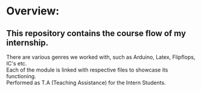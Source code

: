 # Overview:
## This repository contains the course flow of my internship.
There are various genres we worked with, such as Arduino, Latex, Flipflops, IC's etc.<br>
Each of the module is linked with respective files to showcase its functioning.<br>
Performed as T.A (Teaching Assistance) for the Intern Students.
